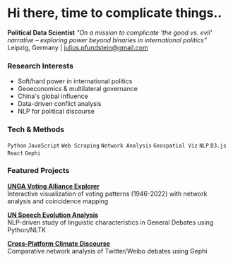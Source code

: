 # Hi there, time to complicate things..


> 
**Political Data Scientist** *"On a mission to complicate 'the good vs. evil' narrative – exploring power beyond binaries in international politics"*
Leipzig, Germany | [julius.pfundstein@gmail.com](mailto:julius.pfundstein@gmail.com)  


### Research Interests  
- Soft/hard power in international politics  
- Geoeconomics & multilateral governance  
- China's global influence  
- Data-driven conflict analysis  
- NLP for political discourse  

### Tech & Methods  
`Python` `JavaScript` `Web Scraping` `Network Analysis` `Geospatial Viz` `NLP` `D3.js` `React` `Gephi`  


### Featured Projects  
[**UNGA Voting Alliance Explorer**](Here)  
Interactive visualization of voting patterns (1946-2022) with network analysis and coincidence mapping  

[**UN Speech Evolution Analysis**](Here)  
NLP-driven study of linguistic characteristics in General Debates using Python/NLTK  

[**Cross-Platform Climate Discourse**](Here)  
Comparative network analysis of Twitter/Weibo debates using Gephi  



